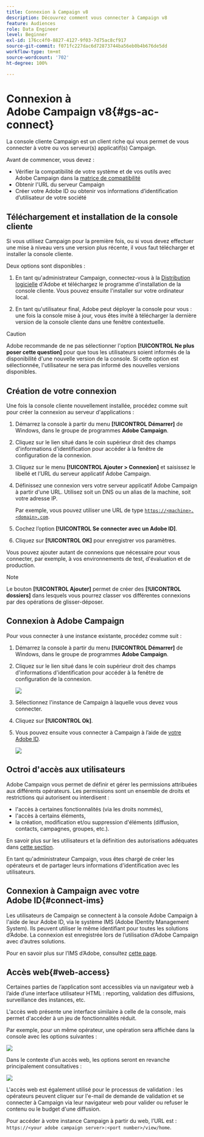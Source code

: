 ```yaml
---
title: Connexion à Campaign v8
description: Découvrez comment vous connecter à Campaign v8
feature: Audiences
role: Data Engineer
level: Beginner
exl-id: 176cc4f0-8827-4127-9f03-7d75ac8cf917
source-git-commit: f071fc227dac6d72873744ba56eb0b4b676de5dd
workflow-type: tm+mt
source-wordcount: '702'
ht-degree: 100%

---
```


# Connexion à Adobe Campaign v8{#gs-ac-connect}

La console cliente Campaign est un client riche qui vous permet de vous connecter à votre ou vos serveur(s) applicatif(s) Campaign.

Avant de commencer, vous devez :

* Vérifier la compatibilité de votre système et de vos outils avec Adobe Campaign dans la [matrice de compatibilité](compatibility-matrix.md)
* Obtenir l&#39;URL du serveur Campaign
* Créer votre Adobe ID ou obtenir vos informations d’identification d’utilisateur de votre société

## Téléchargement et installation de la console cliente

Si vous utilisez Campaign pour la première fois, ou si vous devez effectuer une mise à niveau vers une version plus récente, il vous faut télécharger et installer la console cliente.

Deux options sont disponibles :

1. En tant qu&#39;administrateur Campaign, connectez-vous à la [Distribution logicielle](https://experience.adobe.com/#/downloads/content/software-distribution/en/campaign.html) d&#39;Adobe et téléchargez le programme d&#39;installation de la console cliente. Vous pouvez ensuite l&#39;installer sur votre ordinateur local.

1. En tant qu&#39;utilisateur final, Adobe peut déployer la console pour vous : une fois la console mise à jour, vous êtes invité à télécharger la dernière version de la console cliente dans une fenêtre contextuelle.

>[!CAUTION]
>
>Adobe recommande de ne pas sélectionner l&#39;option **[!UICONTROL Ne plus poser cette question]** pour que tous les utilisateurs soient informés de la disponibilité d&#39;une nouvelle version de la console.  Si cette option est sélectionnée, l&#39;utilisateur ne sera pas informé des nouvelles versions disponibles.

## Création de votre connexion

Une fois la console cliente nouvellement installée, procédez comme suit pour créer la connexion au serveur d&#39;applications :

1. Démarrez la console à partir du menu **[!UICONTROL Démarrer]** de Windows, dans le groupe de programmes **Adobe Campaign**.

1. Cliquez sur le lien situé dans le coin supérieur droit des champs d&#39;informations d&#39;identification pour accéder à la fenêtre de configuration de la connexion.

1. Cliquez sur le menu **[!UICONTROL Ajouter > Connexion]** et saisissez le libellé et l’URL du serveur applicatif Adobe Campaign.

1. Définissez une connexion vers votre serveur applicatif Adobe Campaign à partir d&#39;une URL. Utilisez soit un DNS ou un alias de la machine, soit votre adresse IP.

   Par exemple, vous pouvez utiliser une URL de type [`https://<machine>.<domain>.com`](https://myserver.adobe.com).

1. Cochez l’option **[!UICONTROL Se connecter avec un Adobe ID]**.

1. Cliquez sur **[!UICONTROL OK]** pour enregistrer vos paramètres.

Vous pouvez ajouter autant de connexions que nécessaire pour vous connecter, par exemple, à vos environnements de test, d&#39;évaluation et de production.

>[!NOTE]
>
>Le bouton **[!UICONTROL Ajouter]** permet de créer des **[!UICONTROL dossiers]** dans lesquels vous pourrez classer vos différentes connexions par des opérations de glisser-déposer.

## Connexion à Adobe Campaign

Pour vous connecter à une instance existante, procédez comme suit :

1. Démarrez la console à partir du menu **[!UICONTROL Démarrer]** de Windows, dans le groupe de programmes **Adobe Campaign**.

1. Cliquez sur le lien situé dans le coin supérieur droit des champs d&#39;informations d&#39;identification pour accéder à la fenêtre de configuration de la connexion.

   ![](assets/connectToCampaign.png)

1. Sélectionnez l&#39;instance de Campaign à laquelle vous devez vous connecter.

1. Cliquez sur **[!UICONTROL Ok]**.

1. Vous pouvez ensuite vous connecter à Campaign à l’aide de [votre Adobe ID](#connect-ims).

   ![](assets/adobeID.png)

## Octroi d&#39;accès aux utilisateurs

Adobe Campaign vous permet de définir et gérer les permissions attribuées aux différents opérateurs. Les permissions sont un ensemble de droits et restrictions qui autorisent ou interdisent :

* l&#39;accès à certaines fonctionnalités (via les droits nommés),
* l&#39;accès à certains éléments,
* la création, modification et/ou suppression d&#39;éléments (diffusion, contacts, campagnes, groupes, etc.).

En savoir plus sur les utilisateurs et la définition des autorisations adéquates dans [cette section](permissions.md).

En tant qu&#39;administrateur Campaign, vous êtes chargé de créer les opérateurs et de partager leurs informations d&#39;identification avec les utilisateurs.

## Connexion à Campaign avec votre Adobe ID{#connect-ims}

Les utilisateurs de Campaign se connectent à la console Adobe Campaign à l&#39;aide de leur Adobe ID, via le système IMS (Adobe IDentity Management System). Ils peuvent utiliser le même identifiant pour toutes les solutions d’Adobe. La connexion est enregistrée lors de l’utilisation d’Adobe Campaign avec d’autres solutions.

Pour en savoir plus sur l’IMS d’Adobe, consultez [cette page](https://helpx.adobe.com/fr/enterprise/using/identity.html).

## Accès web{#web-access}

Certaines parties de l’application sont accessibles via un navigateur web à l’aide d’une interface utilisateur HTML : reporting, validation des diffusions, surveillance des instances, etc.

L&#39;accès web présente une interface similaire à celle de la console, mais permet d&#39;accéder à un jeu de fonctionnalités réduit.

Par exemple, pour un même opérateur, une opération sera affichée dans la console avec les options suivantes :

![](assets/campaign-from-console.png)

Dans le contexte d’un accès web, les options seront en revanche principalement consultatives :

![](assets/campaign-from-web.png)

L&#39;accès web est également utilisé pour le processus de validation : les opérateurs peuvent cliquer sur l&#39;e-mail de demande de validation et se connecter à Campaign via leur navigateur web pour valider ou refuser le contenu ou le budget d&#39;une diffusion.

Pour accéder à votre instance Campaign à partir du web, l’URL est : `https://<your adobe campaign server>:<port number>/view/home`.
